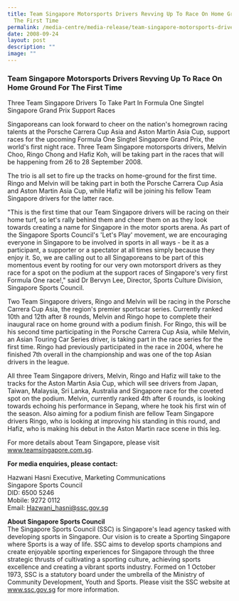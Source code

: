 ```yaml
---
title: Team Singapore Motorsports Drivers Revving Up To Race On Home Ground For
  The First Time
permalink: /media-centre/media-release/team-singapore-motorsports-drivers-revving-up-to-race-on-home-ground/
date: 2008-09-24
layout: post
description: ""
image: ""
---
```

### **Team Singapore Motorsports Drivers Revving Up To Race On Home Ground For The First Time**

Three Team Singapore Drivers To Take Part In Formula One Singtel Singapore Grand Prix Support Races

Singaporeans can look forward to cheer on the nation's homegrown racing talents at the Porsche Carrera Cup Asia and Aston Martin Asia Cup, support races for the upcoming Formula One Singtel Singapore Grand Prix, the world's first night race. Three Team Singapore motorsports drivers, Melvin Choo, Ringo Chong and Hafiz Koh, will be taking part in the races that will be happening from 26 to 28 September 2008.

The trio is all set to fire up the tracks on home-ground for the first time. Ringo and Melvin will be taking part in both the Porsche Carrera Cup Asia and Aston Martin Asia Cup, while Hafiz will be joining his fellow Team Singapore drivers for the latter race.

"This is the first time that our Team Singapore drivers will be racing on their home turf, so let's rally behind them and cheer them on as they look towards creating a name for Singapore in the motor sports arena. As part of the Singapore Sports Council's 'Let's Play' movement, we are encouraging everyone in Singapore to be involved in sports in all ways - be it as a participant, a supporter or a spectator at all times simply because they enjoy it. So, we are calling out to all Singaporeans to be part of this momentous event by rooting for our very own motorsport drivers as they race for a spot on the podium at the support races of Singapore's very first Formula One race!," said Dr Bervyn Lee, Director, Sports Culture Division, Singapore Sports Council.

Two Team Singapore drivers, Ringo and Melvin will be racing in the Porsche Carrera Cup Asia, the region's premier sportscar series. Currently ranked 10th and 12th after 8 rounds, Melvin and Ringo hope to complete their inaugural race on home ground with a podium finish. For Ringo, this will be his second time participating in the Porsche Carrera Cup Asia, while Melvin, an Asian Touring Car Series driver, is taking part in the race series for the first time. Ringo had previously participated in the race in 2004, where he finished 7th overall in the championship and was one of the top Asian drivers in the league.

All three Team Singapore drivers, Melvin, Ringo and Hafiz will take to the tracks for the Aston Martin Asia Cup, which will see drivers from Japan, Taiwan, Malaysia, Sri Lanka, Australia and Singapore race for the coveted spot on the podium. Melvin, currently ranked 4th after 6 rounds, is looking towards echoing his performance in Sepang, where he took his first win of the season. Also aiming for a podium finish are fellow Team Singapore drivers Ringo, who is looking at improving his standing in this round, and Hafiz, who is making his debut in the Aston Martin race scene in this leg.

For more details about Team Singapore, please visit www.teamsingapore.com.sg.


**For media enquiries, please contact:**

Hazwani Hasni Executive, Marketing Communications
<br>
Singapore Sports Council
<br>
DID: 6500 5246
<br>
Mobile: 9272 0112
<br>
Email: [Hazwani_hasni@ssc.gov.sg](mailto:Hazwani_hasni@ssc.gov.sg)


**About Singapore Sports Council**
<br>
The Singapore Sports Council (SSC) is Singapore's lead agency tasked with developing sports in Singapore. Our vision is to create a Sporting Singapore where Sports is a way of life. SSC aims to develop sports champions and create enjoyable sporting experiences for Singapore through the three strategic thrusts of cultivating a sporting culture, achieving sports excellence and creating a vibrant sports industry. Formed on 1 October 1973, SSC is a statutory board under the umbrella of the Ministry of Community Development, Youth and Sports. Please visit the SSC website at www.ssc.gov.sg for more information.
